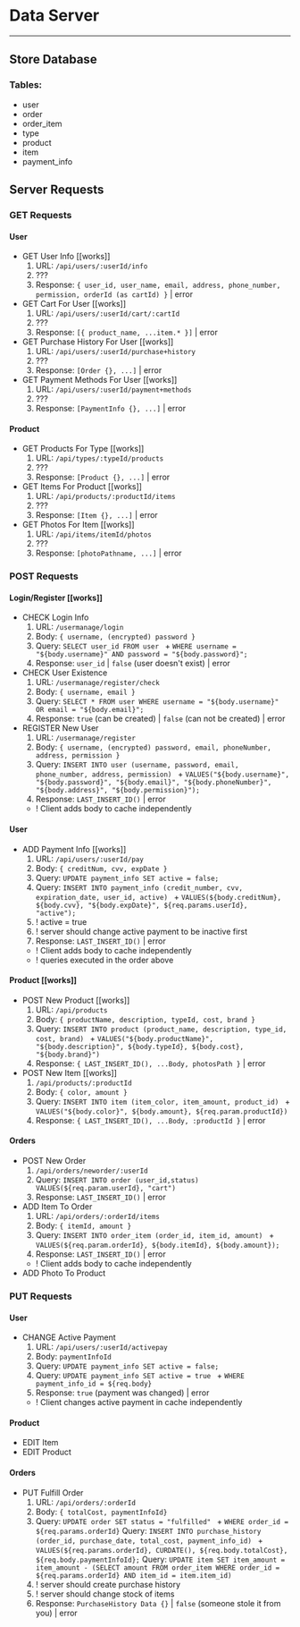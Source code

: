 # Data Server

---

## Store Database

### Tables:

- user
- order
- order_item
- type
- product
- item
- payment_info

## Server Requests

### GET Requests

#### User

- GET User Info [[works]]
  1. URL: `/api/users/:userId/info`
  2. ???
  3. Response: `{ user_id, user_name, email, address, phone_number, permission, orderId (as cartId) }` | error
- GET Cart For User [[works]]
  1. URL: `/api/users/:userId/cart/:cartId`
  2. ???
  3. Response: `[{ product_name, ...item.* }]` | error
- GET Purchase History For User [[works]]
  1. URL: `/api/users/:userId/purchase+history`
  2. ???
  3. Response: `[Order {}, ...]` | error
- GET Payment Methods For User [[works]]
  1. URL: `/api/users/:userId/payment+methods`
  2. ???
  3. Response: `[PaymentInfo {}, ...]` | error

#### Product

- GET Products For Type [[works]]
  1. URL: `/api/types/:typeId/products`
  2. ???
  3. Response: `[Product {}, ...]` | error
- GET Items For Product [[works]]
  1. URL: `/api/products/:productId/items`
  2. ???
  3. Response: `[Item {}, ...]` | error
- GET Photos For Item [[works]]
  1. URL: `/api/items/itemId/photos`
  2. ???
  3. Response: `[photoPathname, ...]` | error
  <!-- /api/products/prodname
  <- [/images/photo1, /images/photo2] -->

### POST Requests

#### Login/Register [[works]]

- CHECK Login Info
  1. URL: `/usermanage/login`
  2. Body: `{ username, (encrypted) password }`
  3. Query: `SELECT user_id FROM user ` +
     `WHERE username = "${body.username}" AND password = "${body.password}";`
  4. Response: `user_id` | `false` (user doesn't exist) | error
- CHECK User Existence
  1. URL: `/usermanage/register/check`
  2. Body: `{ username, email }`
  3. Query: `SELECT * FROM user WHERE username = "${body.username}" OR email = "${body.email}";`
  4. Response: `true` (can be created) | `false` (can not be created) | error
- REGISTER New User
  1. URL: `/usermanage/register`
  2. Body: `{ username, (encrypted) password, email, phoneNumber, address, permission }`
  3. Query: `INSERT INTO user (username, password, email, phone_number, address, permission) ` +
     `VALUES("${body.username}", "${body.password}", "${body.email}", "${body.phoneNumber}", "${body.address}", "${body.permission}");`
  4. Response: `LAST_INSERT_ID()` | error
  - ! Client adds body to cache independently

#### User

- ADD Payment Info [[works]]
  1. URL: `/api/users/:userId/pay`
  2. Body: `{ creditNum, cvv, expDate }`
  3. Query: `UPDATE payment_info SET active = false;`
  4. Query: `INSERT INTO payment_info (credit_number, cvv, expiration_date, user_id, active) ` +
     `VALUES(${body.creditNum}, ${body.cvv}, "${body.expDate}", ${req.params.userId}, "active");`
  5. ! active = true
  6. ! server should change active payment to be inactive first
  7. Response: `LAST_INSERT_ID()` | error
  - ! Client adds body to cache independently
  - ! queries executed in the order above

#### Product [[works]]

- POST New Product [[works]]
  1. URL: `/api/products`
  2. Body: `{ productName, description, typeId, cost, brand }`
  3. Query: `INSERT INTO product (product_name, description, type_id, cost, brand) ` +
     `VALUES("${body.productName}", "${body.description}", ${body.typeId}, ${body.cost}, "${body.brand}")`
  4. Response: `{ LAST_INSERT_ID(), ...Body, photosPath }` | error
- POST New Item [[works]]
  1. `/api/products/:productId`
  2. Body: `{ color, amount }`
  3. Query: `INSERT INTO item (item_color, item_amount, product_id) ` +
     `VALUES("${body.color}", ${body.amount}, ${req.param.productId})`
  4. Response: `{ LAST_INSERT_ID(), ...Body, :productId }` | error

#### Orders

- POST New Order
  1. `/api/orders/neworder/:userId`
  2. Query: `INSERT INTO order (user_id,status) VALUES(${req.param.userId}, "cart")`
  3. Response: `LAST_INSERT_ID()` | error
- ADD Item To Order
  1. URL: `/api/orders/:orderId/items`
  2. Body: `{ itemId, amount }`
  3. Query: `INSERT INTO order_item (order_id, item_id, amount) ` +
     `VALUES(${req.param.orderId}, ${body.itemId}, ${body.amount});`
  4. Response: `LAST_INSERT_ID()` | error
  - ! Client adds body to cache independently
- ADD Photo To Product

### PUT Requests

#### User

- CHANGE Active Payment
  1. URL: `/api/users/:userId/activepay`
  2. Body: `paymentInfoId`
  3. Query: `UPDATE payment_info SET active = false;`
  4. Query: `UPDATE payment_info SET active = true ` +
     `WHERE payment_info_id = ${req.body}`
  5. Response: `true` (payment was changed) | error
  - ! Client changes active payment in cache independently

#### Product

- EDIT Item
- EDIT Product

#### Orders

- PUT Fulfill Order
  1. URL: `/api/orders/:orderId`
  2. Body: `{ totalCost, paymentInfoId}`
  3. Query: `UPDATE order SET status = "fulfilled" ` +
     `WHERE order_id = ${req.params.orderId}`
     Query: `INSERT INTO purchase_history (order_id, purchase_date, total_cost, payment_info_id) ` +
     `VALUES(${req.params.orderId}, CURDATE(), ${req.body.totalCost}, ${req.body.paymentInfoId};`
     Query: `UPDATE item SET item_amount = item_amount - (SELECT amount FROM order_item WHERE order_id = ${req.params.orderId} AND item_id = item.item_id)`
  4. ! server should create purchase history
  5. ! server should change stock of items
  6. Response: `PurchaseHistory Data {}` | `false` (someone stole it from you) | error
